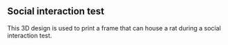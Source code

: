 ## Social interaction test 

This 3D design is used to print a frame that can house a rat during a social interaction test. 

